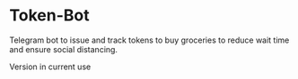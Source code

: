 # Token-Bot

Telegram bot to issue and track tokens to buy groceries to reduce wait time and ensure social distancing.

Version in current use
